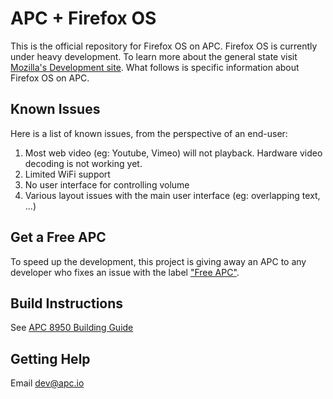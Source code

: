 APC + Firefox OS
==============

This is the official repository for Firefox OS on APC. Firefox OS is currently under heavy development. To learn more about the general state visit [Mozilla's Development site](https://developer.mozilla.org/en/docs/Mozilla/Firefox_OS). What follows is specific information about Firefox OS on APC.

## Known Issues
Here is a list of known issues, from the perspective of an end-user:

1. Most web video (eg: Youtube, Vimeo) will not playback. Hardware video decoding is not working yet.
1. Limited WiFi support
1. No user interface for controlling volume
1. Various layout issues with the main user interface (eg: overlapping text, ...)

## Get a Free APC
To speed up the development, this project is giving away an APC to any developer who fixes an issue with the label ["Free APC"](https://github.com/apc-io/apc-firefox-os/issues?labels=Free+APC&state=open).

## Build Instructions
See [APC 8950 Building Guide](https://github.com/apc-io/apc-firefox-os/blob/master/building-guide.md)

## Getting Help
Email [dev@apc.io](mailto:dev@apc.io)
